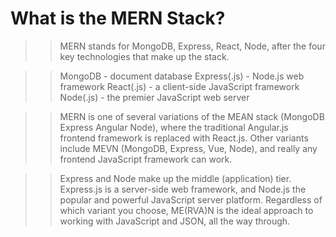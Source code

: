 # What is the MERN Stack?
>>MERN stands for MongoDB, Express, React, Node, after the four key technologies that make up the stack.

>>MongoDB - document database
>>Express(.js) - Node.js web framework
>>React(.js) - a client-side JavaScript framework
>>Node(.js) - the premier JavaScript web server


>>MERN is one of several variations of the MEAN stack (MongoDB Express Angular Node), where the traditional Angular.js frontend framework is replaced with React.js. Other variants include MEVN (MongoDB, Express, Vue, Node), and really any frontend JavaScript framework can work.

>>Express and Node make up the middle (application) tier. Express.js is a server-side web framework, and Node.js the popular and powerful JavaScript server platform. Regardless of which variant you choose, ME(RVA)N is the ideal approach to working with JavaScript and JSON, all the way through.